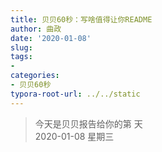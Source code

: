 ```yaml
---
title: 贝贝60秒：写啥值得让你README
author: 曲政
date: '2020-01-08'
slug: 
tags:
- 
categories:
- 贝贝60秒
typora-root-url: ../../static
---
```

> 今天是贝贝报告给你的第  天   
> 2020-01-08 星期三 